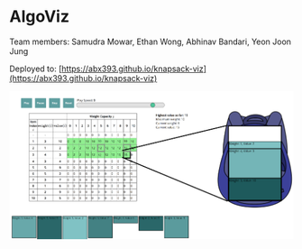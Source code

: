 # AlgoViz

Team members:
Samudra Mowar, Ethan Wong, Abhinav Bandari, Yeon Joon Jung

Deployed to: [https://abx393.github.io/knapsack-viz](https://abx393.github.io/knapsack-viz)

![](static/images/knapsack.PNG)
